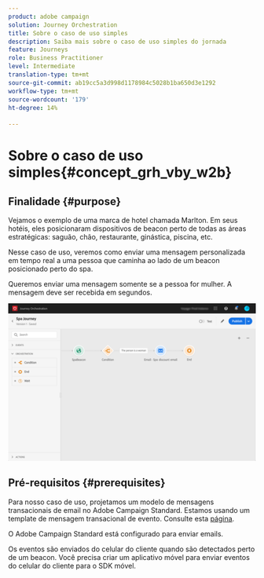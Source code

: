 ```yaml
---
product: adobe campaign
solution: Journey Orchestration
title: Sobre o caso de uso simples
description: Saiba mais sobre o caso de uso simples do jornada
feature: Journeys
role: Business Practitioner
level: Intermediate
translation-type: tm+mt
source-git-commit: ab19cc5a3d998d1178984c5028b1ba650d3e1292
workflow-type: tm+mt
source-wordcount: '179'
ht-degree: 14%

---
```



# Sobre o caso de uso simples{#concept_grh_vby_w2b}

## Finalidade {#purpose}

Vejamos o exemplo de uma marca de hotel chamada Marlton. Em seus hotéis, eles posicionaram dispositivos de beacon perto de todas as áreas estratégicas: saguão, chão, restaurante, ginástica, piscina, etc.

Nesse caso de uso, veremos como enviar uma mensagem personalizada em tempo real a uma pessoa que caminha ao lado de um beacon posicionado perto do spa.

Queremos enviar uma mensagem somente se a pessoa for mulher. A mensagem deve ser recebida em segundos.

![](../assets/journeyuc1_16.png)

## Pré-requisitos {#prerequisites}

Para nosso caso de uso, projetamos um modelo de mensagens transacionais de email no Adobe Campaign Standard. Estamos usando um template de mensagem transacional de evento. Consulte esta [página](https://docs.adobe.com/content/help/pt-BR/campaign-standard/using/communication-channels/transactional-messaging/about-transactional-messaging.html).

O Adobe Campaign Standard está configurado para enviar emails.

Os eventos são enviados do celular do cliente quando são detectados perto de um beacon. Você precisa criar um aplicativo móvel para enviar eventos do celular do cliente para o SDK móvel.